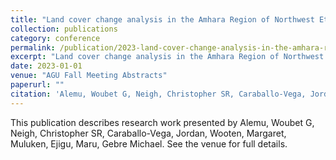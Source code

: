 ```yaml
---
title: "Land cover change analysis in the Amhara Region of Northwest Ethiopia using convolutional neural networks on WorldView imagery"
collection: publications
category: conference
permalink: /publication/2023-land-cover-change-analysis-in-the-amhara-region-of-northwest-ethiopia-using-convolutional-neural-networks-on-worldview-imagery
excerpt: "Land cover change analysis in the Amhara Region of Northwest Ethiopia using convolutional neural networks on WorldView imagery by Alemu, Woubet G et al."
date: 2023-01-01
venue: "AGU Fall Meeting Abstracts"
paperurl: ""
citation: 'Alemu, Woubet G, Neigh, Christopher SR, Caraballo-Vega, Jordan, Wooten, Margaret, Muluken, Ejigu, Maru, Gebre Michael (2023). "Land cover change analysis in the Amhara Region of Northwest Ethiopia using convolutional neural networks on WorldView imagery." <i>AGU Fall Meeting Abstracts</i>.'
---
```


This publication describes research work presented by Alemu, Woubet G, Neigh, Christopher SR, Caraballo-Vega, Jordan, Wooten, Margaret, Muluken, Ejigu, Maru, Gebre Michael. See the venue for full details.
